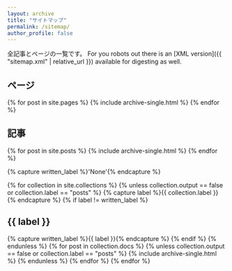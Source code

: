 ```yaml
---
layout: archive
title: "サイトマップ"
permalink: /sitemap/
author_profile: false
---
```


全記事とページの一覧です。
For you robots out there is an [XML version]({{ "sitemap.xml" | relative_url }}) available for digesting as well.

<h2>ページ</h2>
{% for post in site.pages %}
  {% include archive-single.html %}
{% endfor %}

<h2>記事</h2>
{% for post in site.posts %}
  {% include archive-single.html %}
{% endfor %}

{% capture written_label %}'None'{% endcapture %}

{% for collection in site.collections %}
{% unless collection.output == false or collection.label == "posts" %}
  {% capture label %}{{ collection.label }}{% endcapture %}
  {% if label != written_label %}
  <h2>{{ label }}</h2>
  {% capture written_label %}{{ label }}{% endcapture %}
  {% endif %}
{% endunless %}
{% for post in collection.docs %}
  {% unless collection.output == false or collection.label == "posts" %}
  {% include archive-single.html %}
  {% endunless %}
{% endfor %}
{% endfor %}
